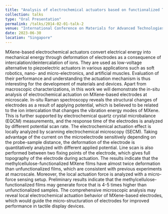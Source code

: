 ```yaml
---
title: "Analysis of electrochemical actuators based on functionalized Ti<sub>2</sub>C<sub>3</sub>T<sub>x</sub> MXene at microscale"
collection: talks
type: "Oral Presentation"
permalink: /talks/2014-02-01-talk-2
venue: "International Conference on Materials for Advanced Technologies (ICMAT)"
date: 2023-06-30
location: "Singapore"
---
```


MXene-based electrochemical actuators convert electrical energy into mechanical energy through deformation of electrodes as a consequence of intercalation/deintercalation of ions. They are used as low-voltage alternative to piezoelectric actuators in various applications such as soft robotics, nano- and micro-electronics, and artificial muscles. Evaluation of their performance and understanding the actuation mechanism is thus interesting for the development of materials and devices. Apart from macroscopic characterizations, in this work we will demonstrate the in-situ analysis of electrochemical actuation on MXene-based electrodes at microscale. In-situ Raman spectroscopy reveals the structural changes of electrodes as a result of applying potential, which is believed to be related to the ion intercalation that changes the vibration energy modes of MXene. This is further supported by electrochemical quartz crystal microbalance (EQCM) measurements, and the response time of the electrodes is analyzed by different potential scan rate. The electrochemical actuation effect is locally analyzed by scanning electrochemical microscopy (SECM). Taking advantage of the current on the microelectrode sensitively depending on the probe-sample distance, the deformation of the electrode is quantitatively analyzed with different applied potential. Line scan is also performed between two fixing points of the electrode, which gives full topography of the electrode during actuation. The results indicate that the methylcellulose-functionalized MXene films have almost twice deformation than unfunctionalized films, which are consistent with previous experiments at macroscale. Moreover, the local actuation force is analyzed with a micro-force sensing setup. Preliminary results indicate that the methylcellulose-functionalized films may generate force that is 4-5 times higher than unfunctionalized samples. The comprehensive microscopic analysis may reveal local electrochemical actuation behavior of MXene-based electrodes, which would guide the micro-structuration of electrodes for improved performance in tactile display devices.
